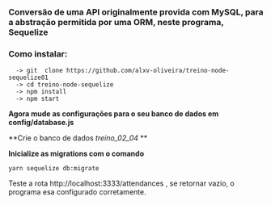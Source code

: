 ### Conversão de uma API originalmente provida com MySQL, para a abstração permitida por uma ORM, neste programa, Sequelize

### Como instalar:
```
  -> git  clone https://github.com/alxv-oliveira/treino-node-sequelize01
  -> cd treino-node-sequelize
  -> npm install
  -> npm start
```
**Agora mude as configurações para o seu banco de dados em config/database.js**

**Crie o banco de dados *treino_02_04* **

**Inicialize as migrations com o comando**

```
yarn sequelize db:migrate
```
Teste a rota http://localhost:3333/attendances , se retornar vazio, o programa esa configurado corretamente.
